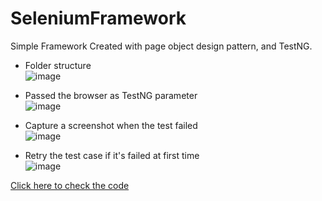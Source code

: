 # SeleniumFramework
Simple Framework Created with page object design pattern, and TestNG.<br>

* Folder structure <br>
![image](https://github.com/Kulshanperera/SeleniumFramework/assets/47887463/636362a2-422c-4473-a515-d348c33b089b)

* Passed the browser as TestNG parameter<br>
![image](https://github.com/Kulshanperera/SeleniumFramework/assets/47887463/545cc427-c9b0-42e0-aa34-b0a997fc01c9)

* Capture a screenshot when the test failed<br>
![image](https://github.com/Kulshanperera/SeleniumFramework/assets/47887463/83767fdd-3405-4253-a29b-79ff4a99e8d0)

* Retry the test case if it's failed at first time<br>
![image](https://github.com/Kulshanperera/SeleniumFramework/assets/47887463/672bef00-e396-4012-aacb-71626cfa2bb6)

[Click here to check the code](https://github.com/Kulshanperera/SeleniumFramework/blob/master/README.md)



